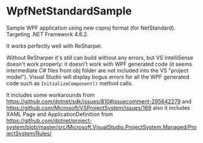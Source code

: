 # WpfNetStandardSample
Sample WPF application using new csproj format (for NetStandard). Targeting .NET Framework 4.6.2.

It works perfectly well with ReSharper.

Without ReSharper it's still can build without any errors, but VS IntelliSense doesn't work properly: it doesn't work with WPF generated code (it seems intermediate C# files from obj folder are not included into the VS "project model"). Visual Studio will display bogus errors for all the WPF generated code such as `InitializeComponent()` method calls.


It includes some workarounds from https://github.com/dotnet/sdk/issues/810#issuecomment-295642279
and https://github.com/Microsoft/VSProjectSystem/issues/169
also it includes XAML Page and ApplicationDefinition from https://github.com/dotnet/project-system/blob/master/src/Microsoft.VisualStudio.ProjectSystem.Managed/ProjectSystem/Rules/
